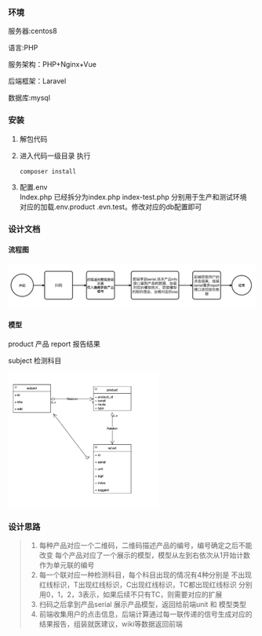 ### 环境

服务器:centos8

语言:PHP 

服务架构：PHP+Nginx+Vue

后端框架：Laravel

数据库:mysql 



### 安装

1. 解包代码

2. 进入代码一级目录 执行

   ```php
   composer install
   ```

3. 配置.env  
   Index.php 已经拆分为index.php index-test.php 分别用于生产和测试环境 对应的加载.env.product  .evn.test。修改对应的db配置即可



### 设计文档

#### 流程图

![image-20210709112040413](流程图.png)

#### 模型

product   产品
report     报告结果

subject   检测科目

<img src="类图.png" alt="image-20210709113535075" style="zoom:30%;" />

### 设计思路

> 1. 每种产品对应一个二维码，二维码描述产品的编号，编号确定之后不能改变 每个产品对应了一个展示的模型，模型从左到右依次从1开始计数作为单元联的编号
> 2. 每一个联对应一种检测科目，每个科目出现的情况有4种分别是 不出现红线标识，T出现红线标识，C出现红线标识，TC都出现红线标识 分别用0，1，2，3表示，如果后续不只有TC，则需要对应的扩展
> 3. 扫码之后拿到产品serial 展示产品模型，返回给前端unit 和 模型类型
> 4. 前端收集用户的点击信息，后端计算通过每一联传递的信号生成对应的结果报告，组装就医建议，wiki等数据返回前端
